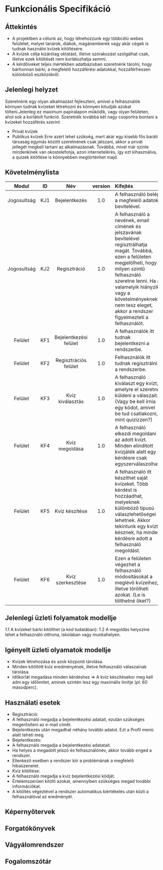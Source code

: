 Funkcionális Specifikáció
==========================

Áttekintés
-----------
 - A projektben a célunk az, hogy létrehozzunk egy többcélú webes felületet, melyet tanárok, diákok, magánemberek vagy akár cégek is tudnak használni kvízek kitöltésére.
 - A kvízek célja kizárólag oktatást, illetve szórakozást szolgálhat csak, illetve ezek kitöltését nem korlátozhatja semmi.
 - A kérdőíveket teljes mértékben adatbázisban szeretnénk tárolni, hogy bárhonnan bárki, a megfelelő hozzáférési adatokkal, hozzáférhessen különböző eszközökről.

Jelenlegi helyzet
------------------

 Szeretnénk egy olyan alkalmazást fejleszteni, amivel a felhásználók könnyen tudnak kvízeket létrehozni és könnyen kitudják azokat tölteni.Jelenleg ez maximum papíralapon müködik, vagy olyan felületen, ahol sok a korlátolt funkció. Szeretnék továbbá két nagy csoportra bontani a kvízeket hozzáférés szerint
 - Privát kvízek
 - Publikus kvízek
 Erre azért lehet szükség, mert akár egy kisebb fős baráti társaság egymás között szeretnének csak játszani, akkor a privát jellegét megkell tartani az alkalmazásnak.
 Továbbá, mivel már szinte mindenkinek van okostelefonja, azon internetelérés, így ezt kihasználva, a quizek kitöltése is könnyebben megtörténhet majd.

Követelménylista
-----------------
| Modul | ID | Név | version | Kifejtés |
| :---: | :---: | :---: | :---: | :--- |
| Jogosultság | KJ1 | Bejelentkezés | 1.0 | A felhasználó belép a megfelelő adatok bevitelével. |
| Jogosultság | KJ2 | Regisztráció | 1.0 | A felhasználó a nevének, email címének és jelszavának bevitelével regisztrálhatja magát. Továbbá, ezen a felületen megjelölheti, hogy milyen szintű felhasználó szeretne lenni. Ha a valamelyik hiányzik vagy a követelményeknek nem tesz eleget, akkor a rendszer figyelmezteti a felhasználót. |
| Felület | KF1 | Bejelentkezési felület | 1.0 | A felhasználók itt tudnak bejelentkezni a rendszerbe. |
| Felület | KF2 | Regisztrációs felület | 1.0 | Felhasználók itt tudnak regisztrálni a rendszerbe. |
| Felület | KF3 | Kvíz kiválasztás | 1.0 | A felhasználó kiválaszt egy kvízt, amelyre el szeretné küldeni a válaszait. (Vagy be kell írnia egy kódot, amivel be tud csatlakozni, mint quizizzen?) |
| Felület | KF4 | Kvíz megoldása | 1.0 | A felhasználó elkezdi megoldani az adott kvízt. Minden elindított kvízjáték alatt egy kérdésre csak egyszerválaszolhat. |
| Felület | KF5 | Kvíz készítése | 1.0 | A felhasználó itt készíthet saját kvízeket. Több kérdést is hozzáadhat, melyeknek különböző típusú válaszlehetőségei lehetnek. Akkor tekintunk egy kvízt késznek, ha minden kérdésre adott a felhasználó megoldást. |
| Felület | KF6 | Kvíz szerkesztése | 1.0 | Ezen a felületen végezhet a felhasználó módosításokat a meglévő kvízeihez, illetve törölheti azokat. (Le is tölthetné őket?)|


Jelenlegi üzleti folyamatok modellje
-------------------------------------
1.1 A kvízeket bárki kitölthet (a kód tudatában):
	1.2 A megoldás helyszíne lehet a felhasználó otthona, iskolában vagy munkahelyen.

Igényelt üzleti olyamatok modellje
------------------------------------
 - Kvízek létrehozása és azok központi tárolása.
 - Minden kitöltött kvíz eredményének, illetve felhasználó válaszainak tárolása.
 - Időkorlát megadása minden kérdéshez => A kvíz készítésekor meg kell adni egy időlimitet, aminek szintén lesz egy maximális limitje (pl: 60 másodperc).


Használati esetek
------------------
- Regisztráció:
 - A felhasználó megadja a bejelentkezési adatait, ezután szükséges megerősíteni az e-mail címét.
 - Bejelentkezés után megadhat néhány további adatot. Ezt a Profil menü alatt teheti meg.
- Bejelentkezés:
 - A felhasználó megadja a bejelentkezési adatatait.
 - Ha helyes a megadott jelszó és felhasználónév, akkor tovább enged a rendszer.
 - Ellenkező esetben a rendszer kiír a problémának a megfelelő hibaüzenetet.
- Kvíz kitöltése:
 - A felhasználó megadja a kvíz bejelentkezési kódját.
 - Értelemszerűen kitölti azokat, amennyiben szükséges megad további információkat.
 - A kitöltés végeztével a rendszer automatikus kiértékelés után közli a felhasználóval az eredményét.
 
 
Képernyőtervek
------------------

Forgatókönyvek
------------------

Vágyálomrendszer
------------------

Fogalomszótár
------------------
